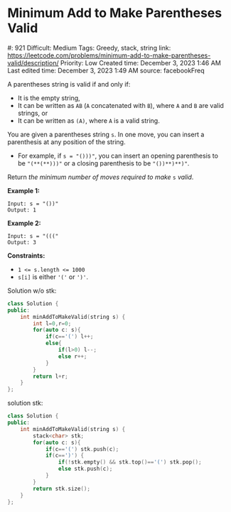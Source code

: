 # Minimum Add to Make Parentheses Valid

#: 921
Difficult: Medium
Tags: Greedy, stack, string
link: https://leetcode.com/problems/minimum-add-to-make-parentheses-valid/description/
Priority: Low
Created time: December 3, 2023 1:46 AM
Last edited time: December 3, 2023 1:49 AM
source: facebookFreq

A parentheses string is valid if and only if:

- It is the empty string,
- It can be written as `AB` (`A` concatenated with `B`), where `A` and `B` are valid strings, or
- It can be written as `(A)`, where `A` is a valid string.

You are given a parentheses string `s`. In one move, you can insert a parenthesis at any position of the string.

- For example, if `s = "()))"`, you can insert an opening parenthesis to be `"(**(**)))"` or a closing parenthesis to be `"())**)**)"`.

Return *the minimum number of moves required to make* `s` *valid*.

**Example 1:**

```
Input: s = "())"
Output: 1

```

**Example 2:**

```
Input: s = "((("
Output: 3

```

**Constraints:**

- `1 <= s.length <= 1000`
- `s[i]` is either `'('` or `')'`.

Solution w/o stk:

```cpp
class Solution {
public:
    int minAddToMakeValid(string s) {
        int l=0,r=0;
        for(auto c: s){
            if(c=='(') l++;
            else{
                if(l>0) l--;
                else r++;
            }
        }
        return l+r;
    }
};
```

solution stk:

```cpp
class Solution {
public:
    int minAddToMakeValid(string s) {
        stack<char> stk;
        for(auto c: s){
            if(c=='(') stk.push(c);
            if(c==')') {
                if(!stk.empty() && stk.top()=='(') stk.pop();
                else stk.push(c);
            }
        }
        return stk.size();
    }
};
```